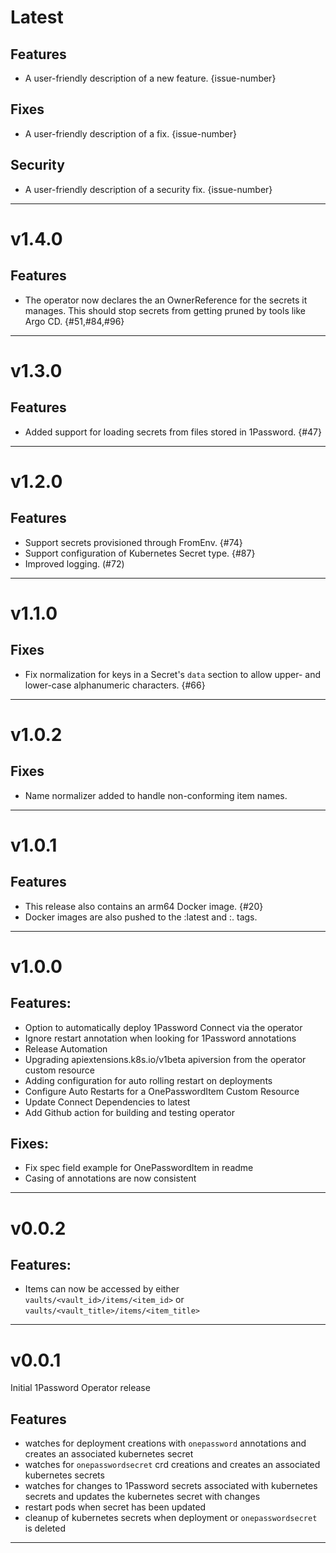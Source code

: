 [//]: # "START/LATEST"

# Latest

## Features

- A user-friendly description of a new feature. {issue-number}

## Fixes

- A user-friendly description of a fix. {issue-number}

## Security

- A user-friendly description of a security fix. {issue-number}

---

[//]: # "START/v1.4.0"

# v1.4.0

## Features

- The operator now declares the an OwnerReference for the secrets it manages. This should stop secrets from getting pruned by tools like Argo CD. {#51,#84,#96}

---

[//]: # "START/v1.3.0"

# v1.3.0

## Features

- Added support for loading secrets from files stored in 1Password. {#47}

---

[//]: # "START/v1.2.0"

# v1.2.0

## Features

- Support secrets provisioned through FromEnv. {#74}
- Support configuration of Kubernetes Secret type. {#87}
- Improved logging. (#72)

---

[//]: # "START/v1.1.0"

# v1.1.0

## Fixes

- Fix normalization for keys in a Secret's `data` section to allow upper- and lower-case alphanumeric characters. {#66}

---

[//]: # "START/v1.0.2"

# v1.0.2

## Fixes

- Name normalizer added to handle non-conforming item names.

---

[//]: # "START/v1.0.1"

# v1.0.1

## Features

- This release also contains an arm64 Docker image. {#20}
- Docker images are also pushed to the :latest and :<major>.<minor> tags.

---

[//]: # "START/v1.0.0"

# v1.0.0

## Features:

- Option to automatically deploy 1Password Connect via the operator
- Ignore restart annotation when looking for 1Password annotations
- Release Automation
- Upgrading apiextensions.k8s.io/v1beta apiversion from the operator custom resource
- Adding configuration for auto rolling restart on deployments
- Configure Auto Restarts for a OnePasswordItem Custom Resource
- Update Connect Dependencies to latest
- Add Github action for building and testing operator

## Fixes:

- Fix spec field example for OnePasswordItem in readme
- Casing of annotations are now consistent

---

[//]: # "START/v0.0.2"

# v0.0.2

## Features:

- Items can now be accessed by either `vaults/<vault_id>/items/<item_id>` or `vaults/<vault_title>/items/<item_title>`

---

[//]: # "START/v0.0.1"

# v0.0.1

Initial 1Password Operator release

## Features

- watches for deployment creations with `onepassword` annotations and creates an associated kubernetes secret
- watches for `onepasswordsecret` crd creations and creates an associated kubernetes secrets
- watches for changes to 1Password secrets associated with kubernetes secrets and updates the kubernetes secret with changes
- restart pods when secret has been updated
- cleanup of kubernetes secrets when deployment or `onepasswordsecret` is deleted

---

